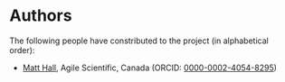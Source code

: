 # Authors

The following people have constributed to the project (in alphabetical order):

- [Matt Hall](https://github.com/kwinkunks), Agile Scientific, Canada (ORCID: [0000-0002-4054-8295](https://orcid.org/0000-0002-4054-8295))
